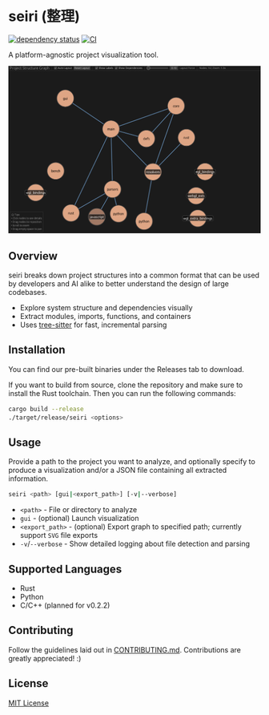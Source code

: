 # seiri (整理)

[![dependency status](https://deps.rs/repo/github/tarolling/seiri/status.svg)](https://deps.rs/repo/github/tarolling/seiri)
[![CI](https://github.com/tarolling/seiri/actions/workflows/ci.yml/badge.svg)](https://github.com/tarolling/seiri/actions/workflows/ci.yml)

A platform-agnostic project visualization tool.

![Sample output](/docs/example.png)

## Overview

seiri breaks down project structures into a common format that can be used by developers and AI alike to better understand the design of large codebases.

* Explore system structure and dependencies visually
* Extract modules, imports, functions, and containers
* Uses [tree-sitter](https://github.com/tree-sitter/tree-sitter) for fast, incremental parsing

## Installation

You can find our pre-built binaries under the Releases tab to download.

If you want to build from source, clone the repository and make sure to install the Rust toolchain. Then you can run the following commands:

```sh
cargo build --release
./target/release/seiri <options>
```

## Usage

Provide a path to the project you want to analyze, and optionally specify to produce a visualization and/or a JSON file containing all extracted information.

```sh
seiri <path> [gui|<export_path>] [-v|--verbose]
```

* `<path>` - File or directory to analyze
* `gui` - (optional) Launch visualization
* `<export_path>` - (optional) Export graph to specified path; currently support `SVG` file exports
* `-v`/`--verbose` - Show detailed logging about file detection and parsing

## Supported Languages

* Rust
* Python
* C/C++ (planned for v0.2.2)

## Contributing

Follow the guidelines laid out in [CONTRIBUTING.md](/.github/CONTRIBUTING.md). Contributions are greatly appreciated! :)

## License

[MIT License](/LICENSE)
